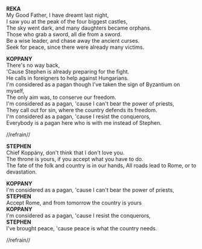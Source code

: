 **REKA**  
My Good Father, I have dreamt last night,  
I saw you at the peak of the four biggest castles,  
The sky went dark, and many daughters became orphans.  
Those who grab a sword, all die from a sword.  
Be a wise leader, and chase away the ancient curses.  
Seek for peace, since there were already many victims.  

**KOPPANY**  
There's no way back,  
'Cause Stephen is already preparing for the fight.  
He calls in foreigners to help against Hungarians.  
I'm considered as a pagan though I've taken the sign of Byzantium on myself,  
The only aim was, to conserve our freedom.  
I'm considered as a pagan, 'cause I can't bear the power of priests,  
They call out for sin, where the country defends its freedom.  
I'm considered as a pagan, 'cause I resist the conquerors,  
Everybody is a pagan here who is with me instead of Stephen.  

//refrain//

**STEPHEN**  
Chief Koppány, don't think that I don't love you.  
The throne is yours, if you accept what you have to do.  
The fate of the folk and country is in our hands,
All roads lead to Rome, or to devastation.  

**KOPPANY**  
I'm considered as a pagan, 'cause I can't bear the power of priests,  
**STEPHEN**  
Accept Rome, and from tomorrow the country is yours  
**KOPPANY**  
I'm considered as a pagan, 'cause I resist the conquerors,  
**STEPHEN**  
I've brought peace, 'cause peace is what the country needs.  

//refrain//
